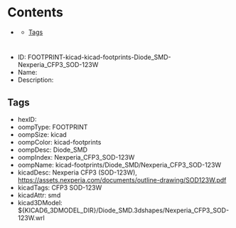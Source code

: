 



Contents
========

* [](#)
	* [Tags](#tags)

# 

- ID: FOOTPRINT-kicad-kicad-footprints-Diode_SMD-Nexperia_CFP3_SOD-123W
- Name: 
- Description: 

## Tags

- hexID: 
- oompType: FOOTPRINT
- oompSize: kicad
- oompColor: kicad-footprints
- oompDesc: Diode_SMD
- oompIndex: Nexperia_CFP3_SOD-123W
- oompName: kicad-footprints/Diode_SMD/Nexperia_CFP3_SOD-123W
- kicadDesc: Nexperia CFP3 (SOD-123W), https://assets.nexperia.com/documents/outline-drawing/SOD123W.pdf
- kicadTags: CFP3 SOD-123W
- kicadAttr: smd
- kicad3DModel: ${KICAD6_3DMODEL_DIR}/Diode_SMD.3dshapes/Nexperia_CFP3_SOD-123W.wrl
